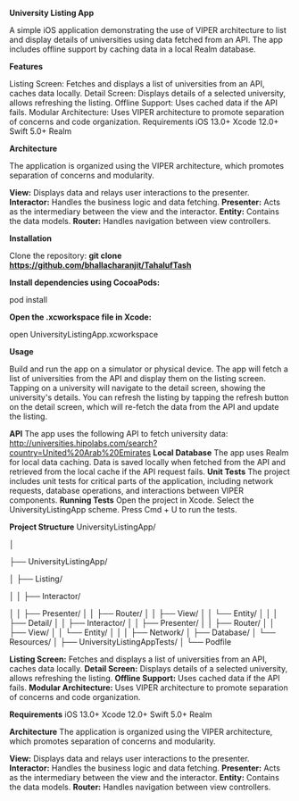 **University Listing App**

A simple iOS application demonstrating the use of VIPER architecture to list and display details of universities using data fetched from an API. The app includes offline support by caching data in a local Realm database.

**Features**

Listing Screen: Fetches and displays a list of universities from an API, caches data locally.
Detail Screen: Displays details of a selected university, allows refreshing the listing.
Offline Support: Uses cached data if the API fails.
Modular Architecture: Uses VIPER architecture to promote separation of concerns and code organization.
Requirements
iOS 13.0+
Xcode 12.0+
Swift 5.0+
Realm

**Architecture**

The application is organized using the VIPER architecture, which promotes separation of concerns and modularity.

**View:** Displays data and relays user interactions to the presenter.
**Interactor:** Handles the business logic and data fetching.
**Presenter:** Acts as the intermediary between the view and the interactor.
**Entity:** Contains the data models.
**Router:** Handles navigation between view controllers.

**Installation**

Clone the repository:
**git clone https://github.com/bhallacharanjit/TahalufTash**

**Install dependencies using CocoaPods:**

pod install

**Open the .xcworkspace file in Xcode:**

open UniversityListingApp.xcworkspace

**Usage**

Build and run the app on a simulator or physical device.
The app will fetch a list of universities from the API and display them on the listing screen.
Tapping on a university will navigate to the detail screen, showing the university's details.
You can refresh the listing by tapping the refresh button on the detail screen, which will re-fetch the data from the API and update the listing.

**API**
The app uses the following API to fetch university data:
http://universities.hipolabs.com/search?country=United%20Arab%20Emirates
**Local Database**
The app uses Realm for local data caching. Data is saved locally when fetched from the API and retrieved from the local cache if the API request fails.
**Unit Tests**
The project includes unit tests for critical parts of the application, including network requests, database operations, and interactions between VIPER components.
**Running Tests**
Open the project in Xcode.
Select the UniversityListingApp scheme.
Press Cmd + U to run the tests.

**Project Structure**
UniversityListingApp/

│

├── UniversityListingApp/

│   ├── Listing/

│   │   ├── Interactor/

│   │   ├── Presenter/
│   │   ├── Router/
│   │   ├── View/
│   │   └── Entity/
│   │
│   ├── Detail/
│   │   ├── Interactor/
│   │   ├── Presenter/
│   │   ├── Router/
│   │   ├── View/
│   │   └── Entity/
│   │
│   ├── Network/
│   ├── Database/
│   └── Resources/
│
├── UniversityListingAppTests/
│
└── Podfile

**Listing Screen:** Fetches and displays a list of universities from an API, caches data locally.
**Detail Screen:** Displays details of a selected university, allows refreshing the listing.
**Offline Support:** Uses cached data if the API fails.
**Modular Architecture:** Uses VIPER architecture to promote separation of concerns and code organization.

**Requirements**
iOS 13.0+
Xcode 12.0+
Swift 5.0+
Realm

**Architecture**
The application is organized using the VIPER architecture, which promotes separation of concerns and modularity.

**View:** Displays data and relays user interactions to the presenter.
**Interactor:** Handles the business logic and data fetching.
**Presenter:** Acts as the intermediary between the view and the interactor.
**Entity:** Contains the data models.
**Router:** Handles navigation between view controllers.
